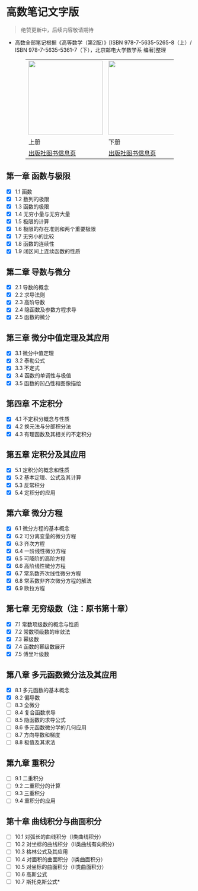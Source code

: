 # 高数笔记文字版
> 绝赞更新中，后续内容敬请期待
* 高数全部笔记根据《高等数学（第2版）》[ISBN 978-7-5635-5265-8（上）/ ISBN 978-7-5635-5361-7（下），北京邮电大学数学系 编著]整理

<div style="text-align:center;margin:auto;width:400px;">
<table>
<tr>
<td><img src="./assets/README.assets/上.jpg" height="200"/></td>
<td><img src="./assets/README.assets/下.jpg" height="200"/></td>
</tr>
<tr>
<td>上册</td>
<td>下册</td>
</tr>
<tr>
<td><a href="http://www.buptpress.com/StaticPage/bookcontent_AB4DC9E1A7020968.html" target="_blank">出版社图书信息页</a></td>
<td><a href="http://www.buptpress.com/StaticPage/bookcontent_2DA433330E832D01.html" target="_blank">出版社图书信息页</a></td>
</tr>
</table>
</div>

## 第一章 函数与极限
- [x] 1.1 函数
- [x] 1.2 数列的极限
- [x] 1.3 函数的极限
- [x] 1.4 无穷小量与无穷大量
- [x] 1.5 极限的计算
- [x] 1.6 极限的存在准则和两个重要极限
- [x] 1.7 无穷小的比较
- [x] 1.8 函数的连续性
- [x] 1.9 闭区间上连续函数的性质
## 第二章 导数与微分
- [x] 2.1 导数的概念
- [x] 2.2 求导法则
- [x] 2.3 高阶导数
- [x] 2.4 隐函数及参数方程求导
- [x] 2.5 函数的微分
## 第三章 微分中值定理及其应用
- [x] 3.1 微分中值定理
- [x] 3.2 泰勒公式
- [x] 3.3 不定式
- [x] 3.4 函数的单调性与极值
- [x] 3.5 函数的凹凸性和图像描绘
## 第四章 不定积分
- [x] 4.1 不定积分概念与性质
- [x] 4.2 换元法与分部积分法
- [x] 4.3 有理函数及其相关的不定积分
## 第五章 定积分及其应用
- [x] 5.1 定积分的概念和性质
- [x] 5.2 基本定理、公式及其计算
- [x] 5.3 反常积分
- [x] 5.4 定积分的应用
## 第六章 微分方程
- [x] 6.1 微分方程的基本概念
- [x] 6.2 可分离变量的微分方程
- [x] 6.3 齐次方程
- [x] 6.4 一阶线性微分方程
- [x] 6.5 可降阶的高阶方程
- [x] 6.6 高阶线性微分方程
- [x] 6.7 常系数齐次线性微分方程
- [x] 6.8 常系数非齐次微分方程的解法
- [x] 6.9 欧拉方程
## 第七章 无穷级数（注：原书第十章）
- [x] 7.1 常数项级数的概念与性质
- [x] 7.2 常数项级数的审敛法
- [x] 7.3 幂级数
- [x] 7.4 函数的幂级数展开
- [x] 7.5 傅里叶级数
## 第八章 多元函数微分法及其应用
- [x] 8.1 多元函数的基本概念
- [x] 8.2 偏导数
- [ ] 8.3 全微分
- [ ] 8.4 复合函数求导
- [ ] 8.5 隐函数的求导公式
- [ ] 8.6 多元函数微分学的几何应用
- [ ] 8.7 方向导数和梯度
- [ ] 8.8 极值及其求法
## 第九章 重积分
- [ ] 9.1 二重积分
- [ ] 9.2 二重积分的计算
- [ ] 9.3 三重积分
- [ ] 9.4 重积分的应用
## 第十章 曲线积分与曲面积分
- [ ] 10.1 对弧长的曲线积分（I类曲线积分）
- [ ] 10.2 对坐标的曲线积分（II类曲线有向积分）
- [ ] 10.3 格林公式及其应用
- [ ] 10.4 对面积的曲面积分（I类曲面积分）
- [ ] 10.5 对坐标的曲面积分（II类曲面积分）
- [ ] 10.6 高斯公式
- [ ] 10.7 斯托克斯公式*
